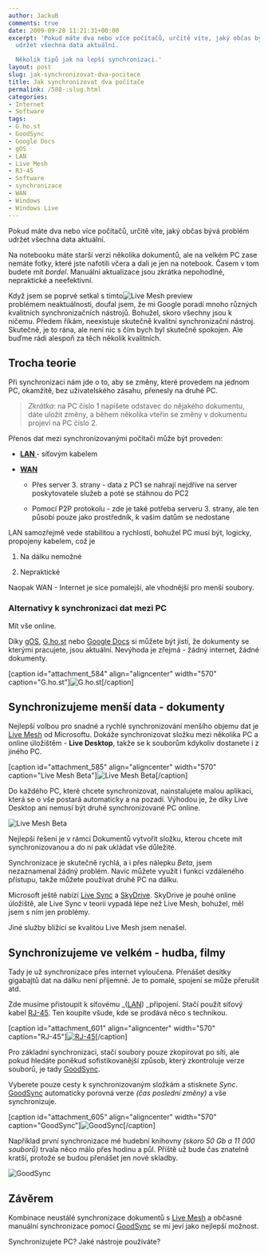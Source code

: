 ```yaml
---
author: JackuB
comments: true
date: 2009-09-28 11:21:31+00:00
excerpt: 'Pokud máte dva nebo více počítačů, určitě víte, jaký občas bývá problém
  udržet všechna data aktuální.

  Několik tipů jak na lepší synchronizaci.'
layout: post
slug: jak-synchronizovat-dva-pocitace
title: Jak synchronizovat dva počítače
permalink: /580-:slug.html
categories:
- Internet
- Software
tags:
- G.ho.st
- GoodSync
- Google Docs
- gOS
- LAN
- Live Mesh
- RJ-45
- Software
- synchronizace
- WAN
- Windows
- Windows Live
---
```


Pokud máte dva nebo více počítačů, určitě víte, jaký občas bývá problém udržet všechna data aktuální.

Na notebooku máte starší verzi několika dokumentů, ale na velkém PC zase nemáte fotky, které jste nafotili včera a dali je jen na notebook. Časem v tom budete mít _bordel_. Manuální aktualizace jsou zkrátka nepohodlné, nepraktické a neefektivní.

Když jsem se poprvé setkal s tímto![Live Mesh preview](http://jedenbod.cz/wp-content/uploads/2009/09/live-mesh-preview.jpg) problémem neaktuálnosti, doufal jsem, že mi Google poradí mnoho různých kvalitních synchronizačních nástrojů. Bohužel, skoro všechny jsou k ničemu. Předem říkám, neexistuje skutečně kvalitní synchronizační nástroj. Skutečně, je to rána, ale není nic s čím bych byl skutečně spokojen. Ale buďme rádi alespoň za těch několik kvalitních.


## Trocha teorie


Při synchronizaci nám jde o to, aby se změny, které provedem na jednom PC, okamžitě, bez uživatelského zásahu, přenesly na druhé PC.


> _Zkrátka_: na PC číslo 1 napíšete odstavec do nějakého dokumentu, dáte uložit změny, a během několika vteřin se změny v dokumentu projeví na PC číslo 2.


Přenos dat mezi synchronizovanými počítači může být proveden:




  * **[LAN ](http://cs.wikipedia.org/wiki/Local_Area_Network)**- síťovým kabelem


  * **[WAN ](http://cs.wikipedia.org/wiki/WAN)**


    * Přes server 3. strany - data z PC1 se nahrají nejdříve na server poskytovatele služeb a poté se stáhnou do PC2


    * Pomocí P2P protokolu - zde je také potřeba serveru 3. strany, ale ten působí pouze jako prostředník, k vašim datům se nedostane





LAN samozřejmě vede stabilitou a rychlostí, bohužel PC musí být, logicky, propojeny kabelem, což je


  1. Na dálku nemožné


  2. Nepraktické


Naopak WAN - Internet je sice pomalejší, ale vhodnější pro menší soubory.


### Alternativy k synchronizaci dat mezi PC


Mít vše online.

Díky [gOS](http://www.thinkgos.com), [G.ho.st](http://g.ho.st/) nebo [Google Docs](http://docs.google.com/) si můžete být jisti, že dokumenty se kterými pracujete, jsou aktuální. Nevýhoda je zřejmá - žádný internet, žádné dokumenty.

[caption id="attachment_584" align="aligncenter" width="570" caption="G.ho.st"]![G.ho.st](http://jedenbod.cz/wp-content/uploads/2009/09/ghost-570x442.jpg)[/caption]


## Synchronizujeme menší data - dokumenty


Nejlepší volbou pro snadné a rychlé synchronizování menšího objemu dat je [Live Mesh](http://www.mesh.com) od Microsoftu. Dokáže synchronizovat složku mezi několika PC a online úložištěm - **Live Desktop**, takže se k souborům kdykoliv dostanete i z jiného PC.

[caption id="attachment_585" align="aligncenter" width="570" caption="Live Mesh Beta"]![Live Mesh Beta](http://jedenbod.cz/wp-content/uploads/2009/09/live-mesh-570x441.jpg)[/caption]

Do každého PC, které chcete synchronizovat, nainstalujete malou aplikaci, která se o vše postará automaticky a na pozadí. Výhodou je, že díky Live Desktop ani nemusí být druhé synchronizované PC online.

![Live Mesh Beta](http://jedenbod.cz/wp-content/uploads/2009/09/live-mesh-taskbar.PNG)

Nejlepší řešení je v rámci Dokumentů vytvořit složku, kterou chcete mít synchronizovanou a do ní pak ukládat vše důležité.

Synchronizace je skutečně rychlá, a i přes nálepku _Beta_, jsem nezaznamenal žádný problém. Navíc můžete využít i funkci vzdáleného přístupu, takže můžete používat druhé PC na dálku.

Microsoft ještě nabízí [Live Sync](http://www.foldershare.com/) a [SkyDrive](http://skydrive.live.com/). SkyDrive je pouhé online úložiště, ale Live Sync v teorii vypadá lépe než Live Mesh, bohužel, měl jsem s ním jen problémy.

Jiné služby blížící se kvalitou Live Mesh jsem nenašel.


## Synchronizujeme ve velkém - hudba, filmy


Tady je už synchronizace přes internet vyloučena. Přenášet desítky gigabajtů dat na dálku není příjemné. Je to pomalé, spojení se může přerušit atd.

Zde musíme přistoupit k síťovému _([LAN](http://cs.wikipedia.org/wiki/Local_Area_Network)) _připojení. Stačí použít síťový kabel [RJ-45](http://cs.wikipedia.org/wiki/RJ-45). Ten koupíte všude, kde se prodává něco s technikou.

[caption id="attachment_601" align="aligncenter" width="570" caption="RJ-45"][![RJ-45](http://jedenbod.cz/wp-content/uploads/2009/09/rj45-570x313.jpg)](http://cs.wikipedia.org/wiki/RJ-45)[/caption]

Pro základní synchronizaci, stačí soubory pouze zkopírovat po síti, ale pokud hledáte poněkud sofistikovanější způsob, který zkontroluje verze souborů, je tady [GoodSync](http://www.goodsync.com/).

Vyberete pouze cesty k synchronizovaným složkám a stisknete _Sync_. [GoodSync](http://www.goodsync.com/) automaticky porovná verze _(čas poslední změny)_ a vše synchronizuje.

[caption id="attachment_605" align="aligncenter" width="570" caption="GoodSync"]![GoodSync](http://jedenbod.cz/wp-content/uploads/2009/09/sync2.jpg)[/caption]


Například první synchronizace mé hudební knihovny _(skoro 50 Gb a 11 000 souborů)_ trvala něco málo přes hodinu a půl. Příště už bude čas znatelně kratší, protože se budou přenášet jen nové skladby.




![GoodSync](http://jedenbod.cz/wp-content/uploads/2009/09/good-sync.PNG)





## Závěrem


Kombinace neustálé synchronizace dokumentů s [Live Mesh](http://www.mesh.com/) a občasné manuální synchronizace pomocí [GoodSync](http://www.goodsync.com/) se mi jeví jako nejlepší možnost.

Synchronizujete PC? Jaké nástroje používáte?
